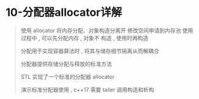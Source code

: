# 10-分配器allocator详解

>使用 allocator 将内存分配、对象构造分离开 修改空间申请到内存池 使用过程中 , 可以先分配内存 , 对象不
>构造 , 使用时再构造  
>
>分配用于实现容器算法时 , 将其与储存细节隔离从而解耦合
>
>分配器提供存储分配与释放的标准方法
>
>STL 实现了一个标准的分配器 allocator
>
>演示标准分配器使用 , c++17 需要 tailer 调用构造和析构